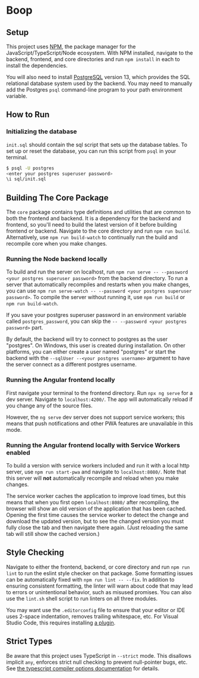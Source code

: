 # Boop

## Setup

This project uses [NPM](https://www.npmjs.com/), the package manager for the JavaScript/TypeScript/Node ecosystem.
With NPM installed, navigate to the backend, frontend, and core directories and run `npm install` in each to install the
dependencies.

You will also need to install [PostgreSQL](https://www.postgresql.org/download/) version 13, which provides the
SQL relational database system used by the backend. You may need to manually add the Postgres `psql` command-line
program to your path environment variable.

## How to Run

### Initializing the database

`init.sql` should contain the sql script that sets up the database tables. To set up or reset the database, you can run
this script from `psql` in your terminal.

```sh
$ psql -U postgres
<enter your postgres superuser password>
\i sql/init.sql
```

## Building The Core Package

The `core` package contains type definitions and utilities that are common to both the frontend and backend. It is a
dependency for the backend and frontend, so you'll need to build the latest version of it before building frontend or
backend. Navigate to the core directory and run `npm run build`. Alternatively, use `npm run build-watch` to continually
run the build and recompile core when you make changes.

### Running the Node backend locally

To build and run the server on localhost, run `npm run serve -- --password <your postgres superuser password>` from the
backend directory. To run a server that automatically recompiles and restarts when you make changes, you can use
`npm run serve-watch -- --password <your postgres superuser password>`. To compile the server without running it,
use `npm run build` or `npm run build-watch`.

If you save your postgres superuser password in an environment variable called `postgres_password`, you can skip the
`-- --password <your postgres password>` part.

By default, the backend will try to connect to postgres as the
user "postgres". On Windows, this user is created during installation. On other platforms, you can either create
a user named "postgres" or start the backend with the `--sqlUser --<your postgres username>` argument to have the
server connect as a different postgres username.

### Running the Angular frontend locally

First navigate your terminal to the frontend directory. Run `npx ng serve` for a dev server.
Navigate to `localhost:4200/`. The app will automatically reload if you change any of the source files.

However, the `ng serve` dev server does not support service workers; this means that push notifications and other PWA
features are unavailable in this mode.

### Running the Angular frontend locally with Service Workers enabled

To build a version with service workers included and run it with a local http server, use `npm run start-pwa` and
navigate to `localhost:8080/`. Note that this server will **not** automatically recompile and reload when you make
changes.

The service worker caches the application to improve load times, but this means that when you first open
`localhost:8080/` after recompiling, the browser will show an old version of the application that has been cached.
Opening the first time causes the service worker to detect the change and download the updated version, but to see the
changed version you must fully close the tab and then navigate there again. (Just reloading the same tab will still show
the cached version.)

## Style Checking

Navigate to either the frontend, backend, or core directory and run `npm run lint` to run the eslint style checker on
that package. Some formatting issues can be automatically fixed with `npm run lint -- --fix`. In addition to ensuring
consistent formatting, the linter will warn about code that may lead to errors or unintentional behavior, such as
misused promises. You can also use the `lint.sh` shell script to run linters on all three modules.

You may want use the `.editorconfig` file to ensure that your editor or IDE uses 2-space indentation, removes trailing
whitespace, etc. For Visual Studio Code, this requires installing
[a plugin](https://marketplace.visualstudio.com/items?itemName=EditorConfig.EditorConfig).

## Strict Types
Be aware that this project uses TypeScript in `--strict` mode. This disallows implicit `any`, enforces strict null
checking to prevent null-pointer bugs, etc.
See [the typescript compiler options documentation](https://www.typescriptlang.org/docs/handbook/compiler-options.html)
for details.
